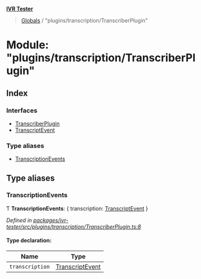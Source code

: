 **[IVR Tester](../README.md)**

> [Globals](../README.md) / "plugins/transcription/TranscriberPlugin"

# Module: "plugins/transcription/TranscriberPlugin"

## Index

### Interfaces

* [TranscriberPlugin](../interfaces/_plugins_transcription_transcriberplugin_.transcriberplugin.md)
* [TranscriptEvent](../interfaces/_plugins_transcription_transcriberplugin_.transcriptevent.md)

### Type aliases

* [TranscriptionEvents](_plugins_transcription_transcriberplugin_.md#transcriptionevents)

## Type aliases

### TranscriptionEvents

Ƭ  **TranscriptionEvents**: { transcription: [TranscriptEvent](../interfaces/_plugins_transcription_transcriberplugin_.transcriptevent.md)  }

*Defined in [packages/ivr-tester/src/plugins/transcription/TranscriberPlugin.ts:8](https://github.com/SketchingDev/ivr-tester/blob/8c13d10/packages/ivr-tester/src/plugins/transcription/TranscriberPlugin.ts#L8)*

#### Type declaration:

Name | Type |
------ | ------ |
`transcription` | [TranscriptEvent](../interfaces/_plugins_transcription_transcriberplugin_.transcriptevent.md) |
